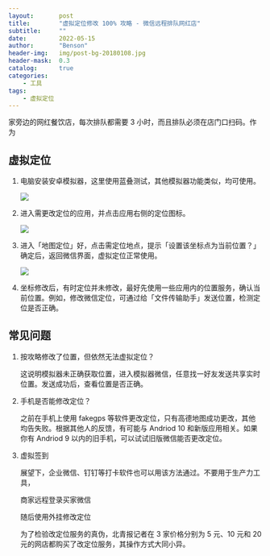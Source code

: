 ```yaml
---
layout:       post
title:        "虚拟定位修改 100% 攻略 - 微信远程排队网红店"
subtitle:     ""
date:         2022-05-15
author:       "Benson"
header-img:   img/post-bg-20180108.jpg
header-mask:  0.3
catalog:      true
categories:
    - 工具
tags: 
    - 虚拟定位
---
```

家旁边的网红餐饮店，每次排队都需要 3 小时，而且排队必须在店门口扫码。作为

## 虚拟定位

1. 电脑安装安卓模拟器，这里使用蓝叠测试，其他模拟器功能类似，均可使用。

    ![](http://tc.seoipo.com/2022-05-06-11-17-47.png)

2. 进入需更改定位的应用，并点击应用右侧的定位图标。

    ![](http://tc.seoipo.com/2022-05-06-11-18-08.png)

3. 进入「地图定位」好，点击需定位地点，提示「设置该坐标点为当前位置？」确定后，返回微信界面，虚拟定位正常使用。

    ![](http://tc.seoipo.com/2022-05-06-11-18-26.png)

4. 坐标修改后，有时定位并未修改，最好先使用一些应用内的位置服务，确认当前位置。例如，修改微信定位，可通过给「文件传输助手」发送位置，检测定位是否正确。

## 常见问题

1. 按攻略修改了位置，但依然无法虚拟定位？

    这说明模拟器未正确获取位置，进入模拟器微信，任意找一好友发送共享实时位置。发送成功后，查看位置是否正确。

2. 手机是否能修改定位？

    之前在手机上使用 fakegps 等软件更改定位，只有高德地图成功更改，其他均告失败。根据其他人的反馈，有可能与 Andriod 10 和新版应用相关。如果你有 Andriod 9 以内的旧手机，可以试试旧版微信能否更改定位。

3. 虚拟签到

    展望下，企业微信、钉钉等打卡软件也可以用该方法通过。不要用于生产力工具，

    商家远程登录买家微信

    随后使用外挂修改定位

    为了检验改定位服务的真伪，北青报记者在 3 家价格分别为 5 元、10 元和 20 元的网店都购买了改定位服务，其操作方式大同小异。
